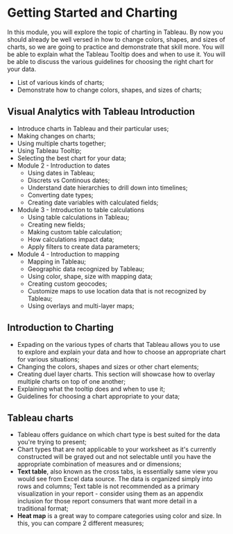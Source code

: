 # Getting Started and Charting

In this module, you will explore the topic of charting in Tableau. By now you should already be well versed in how to change colors, shapes, and sizes of charts, so we are going to practice and demonstrate that skill more. You will be able to explain what the Tableau Tooltip does and when to use it. You will be able to discuss the various guidelines for choosing the right chart for your data. 

- List of various kinds of charts;
- Demonstrate how to change colors, shapes, and sizes of charts; 

## Visual Analytics with Tableau Introduction
- Introduce charts in Tableau and their particular uses; 
- Making changes on charts; 
- Using multiple charts together; 
- Using Tableau Tooltip; 
- Selecting the best chart for your data; 
- Module 2 - Introduction to dates
  - Using dates in Tableau; 
  - Discrets vs Continous dates; 
  - Understand date hierarchies to drill down into timelines; 
  - Converting date types; 
  - Creating date variables with calculated fields;
- Module 3 - Introduction to table calculations
  - Using table calculations in Tableau;
  - Creating new fields;
  - Making custom table calculation; 
  - How calculations impact data; 
  - Apply filters to create data parameters; 
- Module 4 - Introduction to mapping
  - Mapping in Tableau; 
  - Geographic data recognized by Tableau; 
  - Using color, shape, size with mapping data;
  - Creating custom geocodes; 
  - Customize maps to use location data that is not recognized by Tableau; 
  - Using overlays and multi-layer maps; 

## Introduction to Charting
- Expading on the various types of charts that Tableau allows you to use to explore and explain your data and how to choose an appropriate chart for various situations; 
- Changing the colors, shapes and sizes or other chart elements;
- Creating duel layer charts. This section will showcase how to overlay multiple charts on top of one another;
- Explaining what the tooltip does and when to use it; 
- Guidelines for choosing a chart appropriate to your data;

## Tableau charts
- Tableau offers guidance on which chart type is best suited for the data you're trying to present;
- Chart types that are not applicable to your worksheet as it's currently constructed will be grayed out and not selectable until you have the appropriate combination of measures and or dimensions; 
- **Text table**, also known as the cross tabs, is essentially same view you would see from Excel data source. The data is organized simply into rows and columns; Text table is not recommended as a primary visualization in your report - consider using them as an appendix inclusion for those report consumers that want more detail in a traditional format;
- **Heat map** is a great way to compare categories using color and size. In this, you can compare 2 different measures;